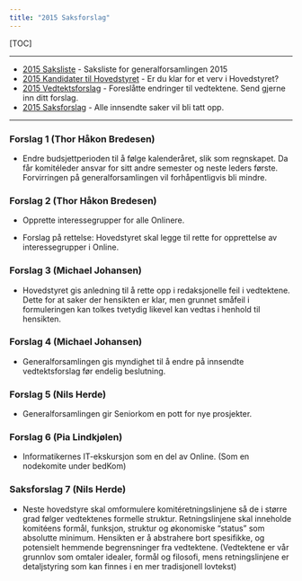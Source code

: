 ```yaml
---
title: "2015 Saksforslag"
---
```


[TOC]

---
* [2015 Saksliste](https://wiki.online.ntnu.no/generalforsamlinger/2015/saksliste) - Saksliste for generalforsamlingen 2015
* [2015 Kandidater til Hovedstyret](https://wiki.online.ntnu.no/generalforsamlinger/2015/valg) - Er du klar for et verv i Hovedstyret?
* [2015 Vedtektsforslag](https://wiki.online.ntnu.no/generalforsamlinger/2015/vedtekstforslag) - Foreslåtte endringer til vedtektene. Send gjerne inn ditt forslag.
* [2015 Saksforslag](https://wiki.online.ntnu.no/generalforsamlinger/2015/saksforslag) - Alle innsendte saker vil bli tatt opp.


---

### Forslag 1 (Thor Håkon Bredesen)

* Endre budsjettperioden til å følge kalenderåret, slik som regnskapet. Da får komitéleder ansvar for sitt andre semester og neste leders første. Forvirringen på generalforsamlingen vil forhåpentligvis bli mindre.

### Forslag 2 (Thor Håkon Bredesen)

* Opprette interessegrupper for alle Onlinere. 

* Forslag på rettelse: Hovedstyret skal legge til rette for opprettelse av interessegrupper i Online.

### Forslag 3 (Michael Johansen)

* Hovedstyret gis anledning til å rette opp i redaksjonelle feil i vedtektene. Dette for at saker der hensikten er klar, men grunnet småfeil i formuleringen kan tolkes tvetydig likevel kan vedtas i henhold til hensikten.

### Forslag 4 (Michael Johansen)

* Generalforsamlingen gis myndighet til å endre på innsendte vedtektsforslag før endelig beslutning.

### Forslag 5 (Nils Herde) 

* Generalforsamlingen gir Seniorkom en pott for nye prosjekter. 


### Forslag 6 (Pia Lindkjølen)

* Informatikernes IT-ekskursjon som en del av Online. (Som en nodekomite under bedKom)

### Saksforslag 7 (Nils Herde)

* Neste hovedstyre skal omformulere komitéretningslinjene så de i større grad følger vedtektenes formelle struktur. Retningslinjene skal inneholde komitéens formål, funksjon, struktur og økonomiske “status” som absolutte minimum. Hensikten er å abstrahere bort spesifikke, og potensielt hemmende begrensninger fra vedtektene. (Vedtektene er vår grunnlov som omtaler idealer, formål og filosofi, mens retningslinjene er detaljstyring som kan finnes i en mer tradisjonell lovtekst)